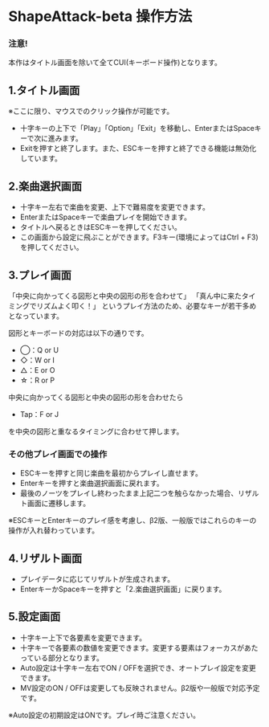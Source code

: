 # ShapeAttack-beta 操作方法
### 注意!
本作はタイトル画面を除いて全てCUI(キーボード操作)となります。

## 1.タイトル画面
※ここに限り、マウスでのクリック操作が可能です。
  - 十字キーの上下で「Play」「Option」「Exit」を移動し、EnterまたはSpaceキーで次に進みます。
  - Exitを押すと終了します。また、ESCキーを押すと終了できる機能は無効化しています。

## 2.楽曲選択画面
  - 十字キー左右で楽曲を変更、上下で難易度を変更できます。
  - EnterまたはSpaceキーで楽曲プレイを開始できます。
  - タイトルへ戻るときはESCキーを押してください。
  - この画面から設定に飛ぶことができます。F3キー(環境によってはCtrl + F3)を押してください。

## 3.プレイ画面
「中央に向かってくる図形と中央の図形の形を合わせて」
「真ん中に来たタイミングでリズムよく叩く！」
というプレイ方法のため、必要なキーが若干多めとなっています。

図形とキーボードの対応は以下の通りです。
  - ◯：Q or U
  - ◇：W or I
  - △：E or O
  - ☆：R or P

中央に向かってくる図形と中央の図形の形を合わせたら
  - Tap：F or J

を中央の図形と重なるタイミングに合わせて押します。

### その他プレイ画面での操作
  - ESCキーを押すと同じ楽曲を最初からプレイし直せます。
  - Enterキーを押すと楽曲選択画面に戻れます。
  - 最後のノーツをプレイし終わったまま上記二つを触らなかった場合、リザルト画面に遷移します。

※ESCキーとEnterキーのプレイ感を考慮し、β2版、一般版ではこれらのキーの操作が入れ替わっています。

## 4.リザルト画面
  - プレイデータに応じてリザルトが生成されます。
  - EnterキーかSpaceキーを押すと「2.楽曲選択画面」に戻ります。

## 5.設定画面
  - 十字キー上下で各要素を変更できます。
  - 十字キーで各要素の数値を変更できます。変更する要素はフォーカスがあたっている部分となります。
  - Auto設定は十字キー左右でON / OFFを選択でき、オートプレイ設定を変更できます。
  - MV設定のON / OFFは変更しても反映されません。β2版や一般版で対応予定です。

※Auto設定の初期設定はONです。プレイ時ご注意ください。
